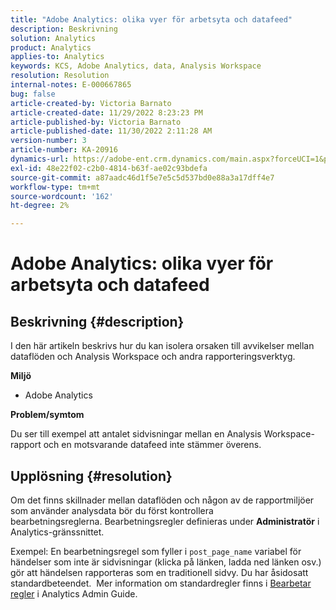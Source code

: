 ```yaml
---
title: "Adobe Analytics: olika vyer för arbetsyta och datafeed"
description: Beskrivning
solution: Analytics
product: Analytics
applies-to: Analytics
keywords: KCS, Adobe Analytics, data, Analysis Workspace
resolution: Resolution
internal-notes: E-000667865
bug: false
article-created-by: Victoria Barnato
article-created-date: 11/29/2022 8:23:23 PM
article-published-by: Victoria Barnato
article-published-date: 11/30/2022 2:11:28 AM
version-number: 3
article-number: KA-20916
dynamics-url: https://adobe-ent.crm.dynamics.com/main.aspx?forceUCI=1&pagetype=entityrecord&etn=knowledgearticle&id=ca851ba9-2370-ed11-9561-6045bd006a22
exl-id: 48e22f02-c2b0-4814-b63f-ae02c93bdefa
source-git-commit: a87aadc46d1f5e7e5c5d537bd0e88a3a17dff4e7
workflow-type: tm+mt
source-wordcount: '162'
ht-degree: 2%

---
```


# Adobe Analytics: olika vyer för arbetsyta och datafeed

## Beskrivning {#description}


I den här artikeln beskrivs hur du kan isolera orsaken till avvikelser mellan dataflöden och Analysis Workspace och andra rapporteringsverktyg.

<b>Miljö</b>

- Adobe Analytics


<b>Problem/symtom</b>


Du ser till exempel att antalet sidvisningar mellan en Analysis Workspace-rapport och en motsvarande datafeed inte stämmer överens.




## Upplösning {#resolution}


Om det finns skillnader mellan dataflöden och någon av de rapportmiljöer som använder analysdata bör du först kontrollera bearbetningsreglerna. Bearbetningsregler definieras under <b>Administratör</b> i Analytics-gränssnittet.

Exempel: En bearbetningsregel som fyller i `post_page_name` variabel för händelser som inte är sidvisningar (klicka på länken, ladda ned länken osv.) gör att händelsen rapporteras som en traditionell sidvy. Du har åsidosatt standardbeteendet.  Mer information om standardregler finns i [Bearbetar regler](https://experienceleague.adobe.com/docs/analytics/admin/admin-tools/processing-rules/processing-rules-configuration/processing-rules-about.html?lang=en) i Analytics Admin Guide.
